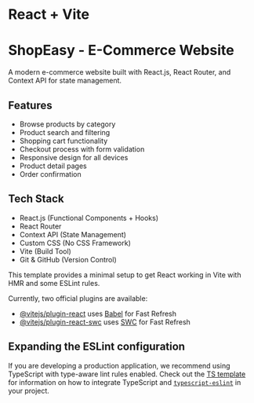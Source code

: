 # React + Vite

# ShopEasy - E-Commerce Website


A modern e-commerce website built with React.js, React Router, and Context API for state management.

## Features

- Browse products by category
- Product search and filtering
- Shopping cart functionality
- Checkout process with form validation
- Responsive design for all devices
- Product detail pages
- Order confirmation

## Tech Stack

- React.js (Functional Components + Hooks)
- React Router
- Context API (State Management)
- Custom CSS (No CSS Framework)
- Vite (Build Tool)
- Git & GitHub (Version Control)



This template provides a minimal setup to get React working in Vite with HMR and some ESLint rules.

Currently, two official plugins are available:

- [@vitejs/plugin-react](https://github.com/vitejs/vite-plugin-react/blob/main/packages/plugin-react) uses [Babel](https://babeljs.io/) for Fast Refresh
- [@vitejs/plugin-react-swc](https://github.com/vitejs/vite-plugin-react/blob/main/packages/plugin-react-swc) uses [SWC](https://swc.rs/) for Fast Refresh

## Expanding the ESLint configuration

If you are developing a production application, we recommend using TypeScript with type-aware lint rules enabled. Check out the [TS template](https://github.com/vitejs/vite/tree/main/packages/create-vite/template-react-ts) for information on how to integrate TypeScript and [`typescript-eslint`](https://typescript-eslint.io) in your project.
